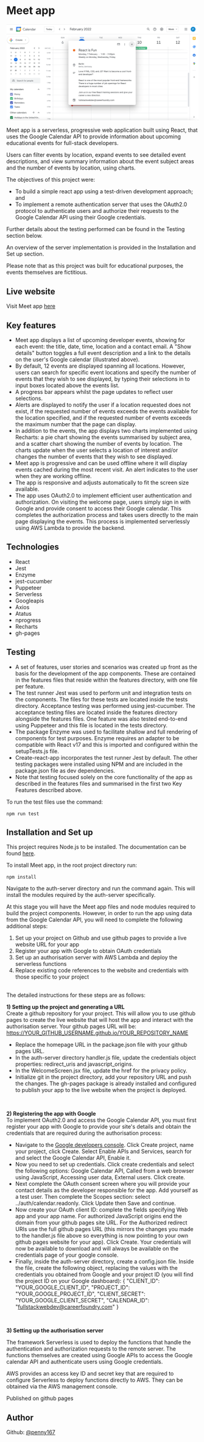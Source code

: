# Meet app

![screenshot](MeetApp.png) 

Meet app is a serverless, progressive web application built using React, that uses the Google Calendar API to provide information about upcoming educational events for full-stack developers. 

Users can filter events by location, expand events to see detailed event descriptions, and view summary information about the event subject areas and the number of events by location, using charts.

The objectives of this project were:
  - To build a simple react app using a test-driven development approach; and
  - To implement a remote authentication server that uses the OAuth2.0 protocol to authenticate users and authorize their requests to the Google Calendar API using their Google credentials.

Further details about the testing performed can be found in the Testing section below. 

An overview of the server implementation is provided in the Installation and Set up section.

Please note that as this project was built for educational purposes, the events themselves are fictitious. 

## Live website

Visit Meet app [here](https://penny167.github.io/meet/)

## Key features

- Meet app displays a list of upcoming developer events, showing for each event: the title, date, time, location and a contact email. A "Show details" button toggles a full event description and a link to the details on the user's Google calendar (illustrated above).
- By default, 12 events are displayed spanning all locations. However, users can search for specific event locations and specify the number of events that they wish to see displayed, by typing their selections in to input boxes located above the events list. 
- A progress bar appears whilst the page updates to reflect user selections.
- Alerts are displayed to notify the user if a location requested does not exist, if the requested number of events exceeds the events available for the location specified, and if the requested number of events exceeds the maximum number that the page can display. 
- In addition to the events, the app displays two charts implemented using Recharts: a pie chart showing the events summarised by subject area, and a scatter chart showing the number of events by location. The charts update when the user selects a location of interest and/or changes the number of events that they wish to see displayed.
- Meet app is progressive and can be used offline where it will display events cached during the most recent visit. An alert indicates to the user when they are working offline.
- The app is responsive and adjusts automatically to fit the screen size available.
- The app uses OAuth2.0 to implement efficient user authentication and authorization. On visiting the welcome page, users simply sign in with Google and provide consent to access their Google calendar. This completes the authorization process and takes users directly to the main page displaying the events. This process is implemented serverlessly using AWS Lambda to provide the backend. 

## Technologies

- React
- Jest
- Enzyme
- jest-cucumber
- Puppeteer
- Serverless
- Googleapis
- Axios
- Atatus
- nprogress
- Recharts
- gh-pages

## Testing

- A set of features, user stories and scenarios was created up front as the basis for the development of the app components. These are contained in the features files that reside within the features directory, with one file per feature. 
- The test runner Jest was used to perform unit and integration tests on the components. The files for these tests are located inside the tests directory. Acceptance testing was performed using jest-cucumber. The acceptance testing files are located inside the features directory alongside the features files. One feature was also tested end-to-end using Puppeteer and this file is located in the tests directory.
- The package Enzyme was used to facilitate shallow and full rendering of components for test purposes. Enzyme requires an adapter to be compatible with React v17 and this is imported and configured within the setupTests.js file.  
- Create-react-app incorporates the test runner Jest by default. The other testing packages were installed using NPM and are included in the package.json file as dev dependencies.
- Note that testing focused solely on the core functionality of the app as described in the features files and summarised in the first two Key Features described above.

To run the test files use the command: 
```
npm run test
```

## Installation and Set up

This project requires Node.js to be installed. The documentation can be found [here](https://nodejs.org/en/).

To install Meet app, in the root project directory run: 
```
npm install
```
Navigate to the auth-server directory and run the command again. This will install the modules required by the auth-server specifically.

At this stage you will have the Meet app files and node modules required to build the project components. However, in order to run the app using data from the Google Calendar API, you will need to complete the following additional steps: 
1) Set up your project on Github and use github pages to provide a live website URL for your app
2) Register your app with Google to obtain OAuth credentials
3) Set up an authorisation server with AWS Lambda and deploy the serverless functions
4) Replace existing code references to the website and credentials with those specific to your project
<br>
The detailed instructions for these steps are as follows:
<br>

**1) Setting up the project and generating a URL**<br>
Create a github repository for your project. This will allow you to use github pages to create the live website that will host the app and interact with the authorisation server. Your github pages URL will be: https://YOUR_GITHUB_USERNAME.github.io/YOUR_REPOSITORY_NAME
- Replace the homepage URL in the package.json file with your github pages URL. 
- In the auth-server directory handler.js file, update the credentials object properties: redirect_uris and javascript_origins. 
- In the WelcomeScreen.jsx file, update the href for the privacy policy. 
- Initialize git in the project directory, add your repository URL and push the changes.
The gh-pages package is already installed and configured to publish your app to the live website when the project is deployed.
<br>

**2) Registering the app with Google**<br>
To implement OAuth2.0 and access the Google Calendar API, you must first register your app with Google to provide your site's details and obtain the credentials that are required during the authorisation process:
- Navigate to the [Google developers console](https://console.developers.google.com). Click Create project, name your project, click Create. Select Enable APIs and Services, search for and select the Google Calendar API, Enable it.
- Now you need to set up credentials. Click create credentials and select the following options: Google Calendar API, Called from a web browser using JavaScript, Accessing user data, External users. Click create.
- Next complete the OAuth consent screen where you will provide your contact details as the developer responsible for the app. Add yourself as a test user. Then complete the Scopes section: select ../auth/calendar.readonly. Click Update then Save and continue.
- Now create your OAuth client ID: complete the fields specifying Web app and your app name. For authorized JavaScript origins end the domain from your github pages site URL. For the Authorized redirect URIs use the full github pages URL (this mirrors the changes you made to the handler.js file above so everything is now pointing to your own github pages website for your app). Click Create. Your credentials will now be available to download and will always be available on the credentials page of your google console.
- Finally, inside the auth-server directory, create a config.json file. Inside the file, create the following object, replacing the values with the credentials you obtained from Google and your project ID (you will find the project ID on your Google dashboard): 
{
  "CLIENT_ID": "YOUR_GOOGLE_CLIENT_ID",
  "PROJECT_ID": "YOUR_GOOGLE_PROJECT_ID",
  "CLIENT_SECRET": "YOUR_GOOGLE_CLIENT_SECRET",
  "CALENDAR_ID": "fullstackwebdev@careerfoundry.com"
}
<br>

**3) Setting up the authorisation server**<br>







The framework Serverless is used to deploy the functions that handle the authentication and authorization requests to the remote server. The functions themselves are created using Google APIs to access the Google calendar API and authenticate users using Google credentials. 

AWS provides an access key ID and secret key that are required to configure Serverless to deploy functions directly to AWS. They can be obtained via the AWS management console.


Published on github pages

## Author
Github: [@penny167](https://github.com/Penny167)
